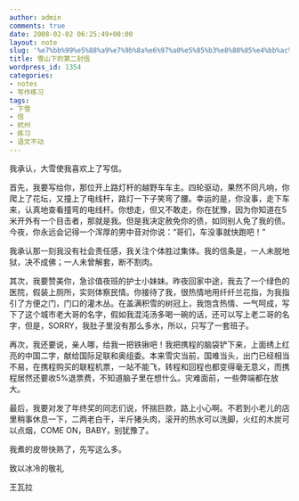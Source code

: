 ```yaml
---
author: admin
comments: true
date: 2008-02-02 06:25:49+00:00
layout: note
slug: '%e7%bb%99%e5%88%a9%e7%9b%8a%e6%97%a0%e5%85%b3%e8%80%85%e4%bb%ac%e7%9a%84%e4%b8%80%e5%b0%81%e4%bf%a1'
title: 雪山下的第二封信
wordpress_id: 1354
categories:
- notes
- 写作练习
tags:
- 下雪
- 信
- 杭州
- 练习
- 语文不动
---
```


我承认，大雪使我喜欢上了写信。

首先，我要写给你，那位开上路灯杆的越野车车主。四轮驱动，果然不同凡响，你爬上了花坛，又撞上了电线杆，路灯一下子笑弯了腰。幸运的是，你没事，走下车来，认真地查看撞弯的电线杆。你想走，但又不敢走，你在犹豫，因为你知道在5米开外有一个目击者，那就是我。但是我决定赦免你的债，如同别人免了我的债。今夜，你永远会记得一个浑厚的男中音对你说：“哥们，车没事就快跑吧！”

我承认那一刻我没有社会责任感，我关注个体胜过集体。我的信条是，一人未脱地狱，决不成佛；一人未曾解套，断不割肉。

其次，我要赞美你，急诊值夜班的护士小妹妹。昨夜回家中途，我去了一个绿色的医院，假装上厕所，实则体察民情。你接待了我，很热情地用纤纤兰花指，为我指引了方便之门，门口的灌木丛。在盖满积雪的树冠上，我饱含热情、一气呵成，写下了这个城市老大哥的名字，假如我混沌汤多喝一碗的话，还可以写上老二哥的名字，但是，SORRY，我肚子里没有那么多水，所以，只写了一套班子。

再次，我还要说，亲人哪，给我一把铁锹吧！我把携程的脑袋铲下来，上面绣上红亮的中国二字，献给国际足联和奥组委。本来雪灾当前，国难当头，出门已经相当不易，在携程购买的联程机票，一站不能飞，转程和回程也都变得毫无意义，而携程居然还要收5%退票费，不知道脑子里在想什么。灾难面前，一些弊端都在放大。

最后，我要对发了年终奖的同志们说，怀揣巨款，路上小心啊。不若到小老儿的店里稍事休息一下，二两老白干，半斤猪头肉，滚开的热水可以洗脚，火红的木炭可以点烟，COME ON，BABY，别犹豫了。

我煮的皮带快熟了，先写这么多。

致以冰冷的敬礼

王瓦拉

